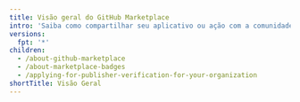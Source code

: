 ```yaml
---
title: Visão geral do GitHub Marketplace
intro: 'Saiba como compartilhar seu aplicativo ou ação com a comunidade de {% data variables.product.company_short %} em {% data variables.product.prodname_marketplace %}.'
versions:
  fpt: '*'
children:
  - /about-github-marketplace
  - /about-marketplace-badges
  - /applying-for-publisher-verification-for-your-organization
shortTitle: Visão Geral
---
```


